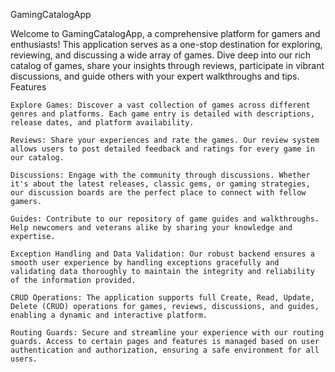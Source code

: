 GamingCatalogApp

Welcome to GamingCatalogApp, a comprehensive platform for gamers and enthusiasts! This application serves as a one-stop destination for exploring, reviewing, and discussing a wide array of games. Dive deep into our rich catalog of games, share your insights through reviews, participate in vibrant discussions, and guide others with your expert walkthroughs and tips.
Features

    Explore Games: Discover a vast collection of games across different genres and platforms. Each game entry is detailed with descriptions, release dates, and platform availability.

    Reviews: Share your experiences and rate the games. Our review system allows users to post detailed feedback and ratings for every game in our catalog.

    Discussions: Engage with the community through discussions. Whether it's about the latest releases, classic gems, or gaming strategies, our discussion boards are the perfect place to connect with fellow gamers.

    Guides: Contribute to our repository of game guides and walkthroughs. Help newcomers and veterans alike by sharing your knowledge and expertise.

    Exception Handling and Data Validation: Our robust backend ensures a smooth user experience by handling exceptions gracefully and validating data thoroughly to maintain the integrity and reliability of the information provided.

    CRUD Operations: The application supports full Create, Read, Update, Delete (CRUD) operations for games, reviews, discussions, and guides, enabling a dynamic and interactive platform.

    Routing Guards: Secure and streamline your experience with our routing guards. Access to certain pages and features is managed based on user authentication and authorization, ensuring a safe environment for all users.

